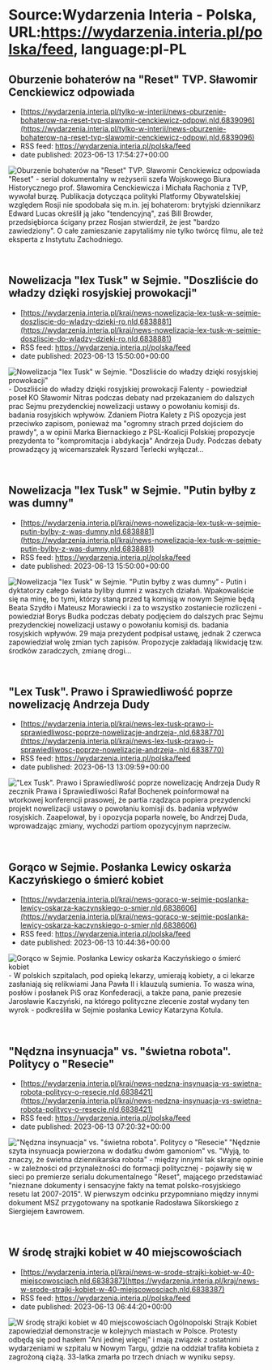 # Source:Wydarzenia Interia - Polska, URL:https://wydarzenia.interia.pl/polska/feed, language:pl-PL

## Oburzenie bohaterów na "Reset" TVP. Sławomir Cenckiewicz odpowiada
 - [https://wydarzenia.interia.pl/tylko-w-interii/news-oburzenie-bohaterow-na-reset-tvp-slawomir-cenckiewicz-odpowi,nId,6839096](https://wydarzenia.interia.pl/tylko-w-interii/news-oburzenie-bohaterow-na-reset-tvp-slawomir-cenckiewicz-odpowi,nId,6839096)
 - RSS feed: https://wydarzenia.interia.pl/polska/feed
 - date published: 2023-06-13 17:54:27+00:00

<p><a href="https://wydarzenia.interia.pl/tylko-w-interii/news-oburzenie-bohaterow-na-reset-tvp-slawomir-cenckiewicz-odpowi,nId,6839096"><img align="left" alt="Oburzenie bohaterów na &quot;Reset&quot; TVP. Sławomir Cenckiewicz odpowiada" src="https://i.iplsc.com/oburzenie-bohaterow-na-reset-tvp-slawomir-cenckiewicz-odpowi/000H9XW1OVC4G2XH-C321.jpg" /></a>&quot;Reset&quot; - serial dokumentalny w reżyserii szefa Wojskowego Biura Historycznego prof. Sławomira Cenckiewicza i Michała Rachonia z TVP, wywołał burzę. Publikacja dotycząca polityki Platformy Obywatelskiej względem Rosji nie spodobała się m.in. jej bohaterom: brytyjski dziennikarz Edward Lucas określił ją jako &quot;tendencyjną&quot;, zaś Bill Browder, przedsiębiorca ścigany przez Rosjan stwierdził, że jest &quot;bardzo zawiedziony&quot;. O całe zamieszanie zapytaliśmy nie tylko twórcę filmu, ale też eksperta z Instytutu Zachodniego. </p><br clear="all" />

## Nowelizacja "lex Tusk" w Sejmie. "Doszliście do władzy dzięki rosyjskiej prowokacji"
 - [https://wydarzenia.interia.pl/kraj/news-nowelizacja-lex-tusk-w-sejmie-doszliscie-do-wladzy-dzieki-ro,nId,6838881](https://wydarzenia.interia.pl/kraj/news-nowelizacja-lex-tusk-w-sejmie-doszliscie-do-wladzy-dzieki-ro,nId,6838881)
 - RSS feed: https://wydarzenia.interia.pl/polska/feed
 - date published: 2023-06-13 15:50:00+00:00

<p><a href="https://wydarzenia.interia.pl/kraj/news-nowelizacja-lex-tusk-w-sejmie-doszliscie-do-wladzy-dzieki-ro,nId,6838881"><img align="left" alt="Nowelizacja &quot;lex Tusk&quot; w Sejmie. &quot;Doszliście do władzy dzięki rosyjskiej prowokacji&quot;" src="https://i.iplsc.com/nowelizacja-lex-tusk-w-sejmie-doszliscie-do-wladzy-dzieki-ro/000H9XKWBBPLTDFY-C321.jpg" /></a>- Doszliście do władzy dzięki rosyjskiej prowokacji Falenty - powiedział poseł KO Sławomir Nitras podczas debaty nad przekazaniem do dalszych prac Sejmu prezydenckiej nowelizacji ustawy o powołaniu komisji ds. badania rosyjskich wpływów. Zdaniem Piotra Kalety z PiS opozycja jest przeciwko zapisom, ponieważ ma &quot;ogromny strach przed dojściem do prawdy&quot;, a w opinii Marka Biernackiego z PSL-Koalicji Polskiej propozycje prezydenta to &quot;kompromitacja i abdykacja&quot; Andrzeja Dudy. Podczas debaty prowadzący ją wicemarszałek Ryszard Terlecki wyłączał...</p><br clear="all" />

## Nowelizacja "lex Tusk" w Sejmie. "Putin byłby z was dumny"
 - [https://wydarzenia.interia.pl/kraj/news-nowelizacja-lex-tusk-w-sejmie-putin-bylby-z-was-dumny,nId,6838881](https://wydarzenia.interia.pl/kraj/news-nowelizacja-lex-tusk-w-sejmie-putin-bylby-z-was-dumny,nId,6838881)
 - RSS feed: https://wydarzenia.interia.pl/polska/feed
 - date published: 2023-06-13 15:50:00+00:00

<p><a href="https://wydarzenia.interia.pl/kraj/news-nowelizacja-lex-tusk-w-sejmie-putin-bylby-z-was-dumny,nId,6838881"><img align="left" alt="Nowelizacja &quot;lex Tusk&quot; w Sejmie. &quot;Putin byłby z was dumny&quot;" src="https://i.iplsc.com/nowelizacja-lex-tusk-w-sejmie-putin-bylby-z-was-dumny/000H9XFLXY04LLAO-C321.jpg" /></a>- Putin i dyktatorzy całego świata byliby dumni z waszych działań. Wpakowaliście się na minę, bo tymi, którzy staną przed tą komisją w nowym Sejmie będą Beata Szydło i Mateusz Morawiecki i za to wszystko zostaniecie rozliczeni - powiedział Borys Budka podczas debaty podjęciem do dalszych prac Sejmu prezydenckiej nowelizacji ustawy o powołaniu komisji ds. badania rosyjskich wpływów. 29 maja prezydent podpisał ustawę, jednak 2 czerwca zapowiedział wolę zmian tych zapisów. Propozycje zakładają likwidację tzw. środków zaradczych, zmianę drogi...</p><br clear="all" />

## "Lex Tusk". Prawo i Sprawiedliwość poprze nowelizację Andrzeja Dudy
 - [https://wydarzenia.interia.pl/kraj/news-lex-tusk-prawo-i-sprawiedliwosc-poprze-nowelizacje-andrzeja-,nId,6838770](https://wydarzenia.interia.pl/kraj/news-lex-tusk-prawo-i-sprawiedliwosc-poprze-nowelizacje-andrzeja-,nId,6838770)
 - RSS feed: https://wydarzenia.interia.pl/polska/feed
 - date published: 2023-06-13 13:09:59+00:00

<p><a href="https://wydarzenia.interia.pl/kraj/news-lex-tusk-prawo-i-sprawiedliwosc-poprze-nowelizacje-andrzeja-,nId,6838770"><img align="left" alt="&quot;Lex Tusk&quot;. Prawo i Sprawiedliwość poprze nowelizację Andrzeja Dudy" src="https://i.iplsc.com/lex-tusk-prawo-i-sprawiedliwosc-poprze-nowelizacje-andrzeja/000H9VSEJ53337Q7-C321.jpg" /></a>Rzecznik Prawa i Sprawiedliwości Rafał Bochenek poinformował na wtorkowej konferencji prasowej, że partia rządząca popiera prezydencki projekt nowelizacji ustawy o powołaniu komisji ds. badania wpływów rosyjskich. Zaapelował, by i opozycja poparła nowelę, bo Andrzej Duda, wprowadzając zmiany, wychodzi partiom opozycyjnym naprzeciw. </p><br clear="all" />

## Gorąco w Sejmie. Posłanka Lewicy oskarża Kaczyńskiego o śmierć kobiet
 - [https://wydarzenia.interia.pl/kraj/news-goraco-w-sejmie-poslanka-lewicy-oskarza-kaczynskiego-o-smier,nId,6838606](https://wydarzenia.interia.pl/kraj/news-goraco-w-sejmie-poslanka-lewicy-oskarza-kaczynskiego-o-smier,nId,6838606)
 - RSS feed: https://wydarzenia.interia.pl/polska/feed
 - date published: 2023-06-13 10:44:36+00:00

<p><a href="https://wydarzenia.interia.pl/kraj/news-goraco-w-sejmie-poslanka-lewicy-oskarza-kaczynskiego-o-smier,nId,6838606"><img align="left" alt="Gorąco w Sejmie. Posłanka Lewicy oskarża Kaczyńskiego o śmierć kobiet" src="https://i.iplsc.com/goraco-w-sejmie-poslanka-lewicy-oskarza-kaczynskiego-o-smier/000H9V7VTJBVJ2OB-C321.jpg" /></a>​- W polskich szpitalach, pod opieką lekarzy, umierają kobiety, a ci lekarze zasłaniają się relikwiami Jana Pawła II i klauzulą sumienia. To wasza wina, posłów i posłanek PiS oraz Konfederacji, a także pana, panie prezesie Jarosławie Kaczyński, na którego polityczne zlecenie został wydany ten wyrok - podkreśliła w Sejmie posłanka Lewicy Katarzyna Kotula.</p><br clear="all" />

## "Nędzna insynuacja" vs. "świetna robota". Politycy o "Resecie"
 - [https://wydarzenia.interia.pl/kraj/news-nedzna-insynuacja-vs-swietna-robota-politycy-o-resecie,nId,6838421](https://wydarzenia.interia.pl/kraj/news-nedzna-insynuacja-vs-swietna-robota-politycy-o-resecie,nId,6838421)
 - RSS feed: https://wydarzenia.interia.pl/polska/feed
 - date published: 2023-06-13 07:20:32+00:00

<p><a href="https://wydarzenia.interia.pl/kraj/news-nedzna-insynuacja-vs-swietna-robota-politycy-o-resecie,nId,6838421"><img align="left" alt="&quot;Nędzna insynuacja&quot; vs. &quot;świetna robota&quot;. Politycy o &quot;Resecie&quot;" src="https://i.iplsc.com/nedzna-insynuacja-vs-swietna-robota-politycy-o-resecie/000H9UECO4JC3ERO-C321.jpg" /></a>&quot;Nędznie szyta insynuacja powierzona w dodatku dwóm gamoniom&quot; vs. &quot;Wyją, to znaczy, że świetna dziennikarska robota&quot; - między innymi tak skrajne opinie - w zależności od przynależności do formacji politycznej - pojawiły się w sieci po premierze serialu dokumentalnego &quot;Reset&quot;, mającego przedstawiać &quot;nieznane dokumenty i sensacyjne fakty na temat polsko-rosyjskiego resetu lat 2007-2015&quot;. W pierwszym odcinku przypomniano między innymi dokument MSZ przygotowany na spotkanie Radosława Sikorskiego z Siergiejem Ławrowem. </p><br clear="all" />

## W środę strajki kobiet w 40 miejscowościach
 - [https://wydarzenia.interia.pl/kraj/news-w-srode-strajki-kobiet-w-40-miejscowosciach,nId,6838387](https://wydarzenia.interia.pl/kraj/news-w-srode-strajki-kobiet-w-40-miejscowosciach,nId,6838387)
 - RSS feed: https://wydarzenia.interia.pl/polska/feed
 - date published: 2023-06-13 06:44:20+00:00

<p><a href="https://wydarzenia.interia.pl/kraj/news-w-srode-strajki-kobiet-w-40-miejscowosciach,nId,6838387"><img align="left" alt="W środę strajki kobiet w 40 miejscowościach" src="https://i.iplsc.com/w-srode-strajki-kobiet-w-40-miejscowosciach/000H9TYG57LD5JB1-C321.jpg" /></a>Ogólnopolski Strajk Kobiet zapowiedział demonstracje w kolejnych miastach w Polsce. Protesty odbędą się pod hasłem &quot;Ani jednej więcej&quot; i mają związek z ostatnimi wydarzeniami w szpitalu w Nowym Targu, gdzie na oddział trafiła kobieta z zagrożoną ciążą. 33-latka zmarła po trzech dniach w wyniku sepsy.</p><br clear="all" />

